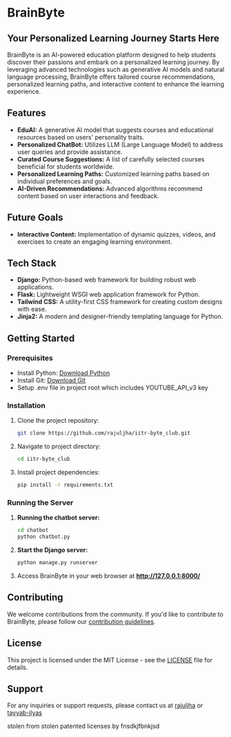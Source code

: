 # BrainByte 
## Your Personalized Learning Journey Starts Here

BrainByte is an AI-powered education platform designed to help students discover their passions and embark on a personalized learning journey. By leveraging advanced technologies such as generative AI models and natural language processing, BrainByte offers tailored course recommendations, personalized learning paths, and interactive content to enhance the learning experience.

## Features

- **EduAI:** A generative AI model that suggests courses and educational resources based on users' personality traits.
- **Personalized ChatBot:** Utilizes LLM (Large Language Model) to address user queries and provide assistance.
- **Curated Course Suggestions:** A list of carefully selected courses beneficial for students worldwide.
- **Personalized Learning Paths:** Customized learning paths based on individual preferences and goals.
- **AI-Driven Recommendations:** Advanced algorithms recommend content based on user interactions and feedback.

## Future Goals

- **Interactive Content:** Implementation of dynamic quizzes, videos, and exercises to create an engaging learning environment.

## Tech Stack

- **Django:** Python-based web framework for building robust web applications.
- **Flask:** Lightweight WSGI web application framework for Python.
- **Tailwind CSS:** A utility-first CSS framework for creating custom designs with ease.
- **Jinja2:** A modern and designer-friendly templating language for Python.

## Getting Started
<!--  -->
### Prerequisites

- Install Python: [Download Python](https://www.python.org/downloads/)
- Install Git: [Download Git](https://git-scm.com/downloads)
- Setup .env file in project root which includes YOUTUBE_API_v3 key

### Installation

1. Clone the project repository:
   ```bash
   git clone https://github.com/rajuljha/iitr-byte_club.git

2. Navigate to project directory:
    ```bash
    cd iitr-byte_club

3. Install project dependencies:
    ```bash
    pip install -r requirements.txt

### Running the Server
1. **Running the chatbot server:**
    ```bash
    cd chatbot
    python chatbot.py

2. **Start the Django server:**
    ```bash
    python manage.py runserver

3. Access BrainByte in your web browser at **http://127.0.0.1:8000/**

## Contributing

We welcome contributions from the community. If you'd like to contribute to BrainByte, please follow our [contribution guidelines](CONTRIBUTING.md).

## License

This project is licensed under the MIT License - see the [LICENSE](LICENSE) file for details.

## Support

For any inquiries or support requests, please contact us at [rajuljha](https://github.com/rajuljha) or [tayyab-ilyas](https://github.com/tayyab-ilyas)


stolen from
stolen
patented 
licenses by
fnsdkjfbnkjsd